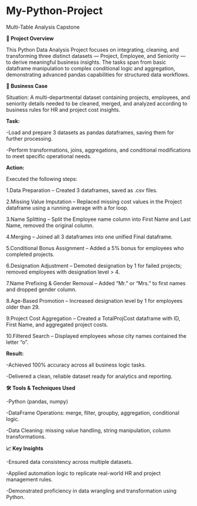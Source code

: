 # My-Python-Project
Multi-Table Analysis Capstone

**📌 Project Overview**

This Python Data Analysis Project focuses on integrating, cleaning, and transforming three distinct datasets — Project, Employee, and Seniority — to derive meaningful business insights. The tasks span from basic dataframe manipulation to complex conditional logic and aggregation, demonstrating advanced pandas capabilities for structured data workflows.

**🎯 Business Case**

Situation:
A multi-departmental dataset containing projects, employees, and seniority details needed to be cleaned, merged, and analyzed according to business rules for HR and project cost insights.

**Task:**

-Load and prepare 3 datasets as pandas dataframes, saving them for further processing.

-Perform transformations, joins, aggregations, and conditional modifications to meet specific operational needs.

**Action:**

Executed the following steps:

1.Data Preparation – Created 3 dataframes, saved as .csv files.

2.Missing Value Imputation – Replaced missing cost values in the Project dataframe using a running average with a for loop.

3.Name Splitting – Split the Employee name column into First Name and Last Name, removed the original column.

4.Merging – Joined all 3 dataframes into one unified Final dataframe.

5.Conditional Bonus Assignment – Added a 5% bonus for employees who completed projects.

6.Designation Adjustment – Demoted designation by 1 for failed projects; removed employees with designation level > 4.

7.Name Prefixing & Gender Removal – Added “Mr.” or “Mrs.” to first names and dropped gender column.

8.Age-Based Promotion – Increased designation level by 1 for employees older than 29.

9.Project Cost Aggregation – Created a TotalProjCost dataframe with ID, First Name, and aggregated project costs.

10.Filtered Search – Displayed employees whose city names contained the letter “o”.

**Result:**

-Achieved 100% accuracy across all business logic tasks.

-Delivered a clean, reliable dataset ready for analytics and reporting.

**🛠 Tools & Techniques Used**

-Python (pandas, numpy)

-DataFrame Operations: merge, filter, groupby, aggregation, conditional logic.

-Data Cleaning: missing value handling, string manipulation, column transformations.


**📈 Key Insights**

-Ensured data consistency across multiple datasets.

-Applied automation logic to replicate real-world HR and project management rules.

-Demonstrated proficiency in data wrangling and transformation using Python.
